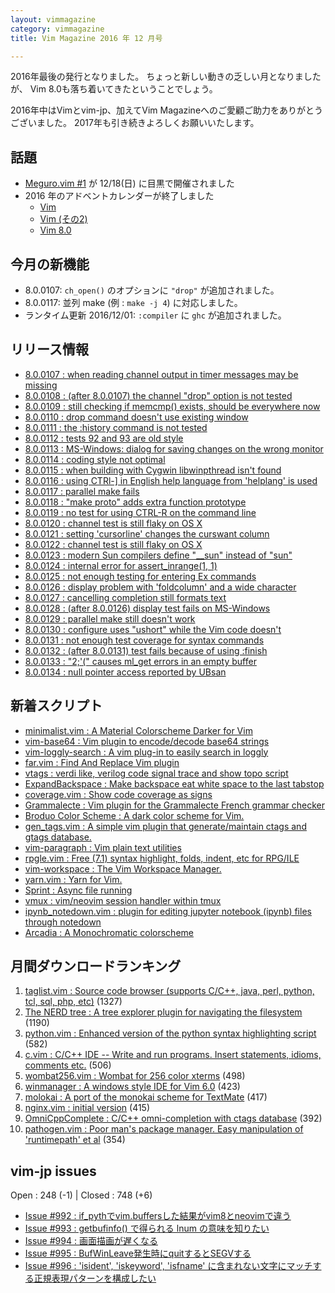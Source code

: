 ```yaml
---
layout: vimmagazine
category: vimmagazine
title: Vim Magazine 2016 年 12 月号

---
```

2016年最後の発行となりました。
ちょっと新しい動きの乏しい月となりましたが、
Vim 8.0も落ち着いてきたということでしょう。

2016年中はVimとvim-jp、加えてVim Magazineへのご愛顧ご助力をありがとうございました。
2017年も引き続きよろしくお願いいたします。

## 話題

*   [Meguro.vim #1](https://megurovim.connpass.com/event/46044/) が 12/18(日) に目黒で開催されました
*   2016 年のアドベントカレンダーが終了しました
    *   [Vim](http://qiita.com/advent-calendar/2016/vim)
    *   [Vim (その2)](http://qiita.com/advent-calendar/2016/vim2)
    *   [Vim 8.0](http://qiita.com/advent-calendar/2016/vim8)

## 今月の新機能

*   8.0.0107: `ch_open()` のオプションに `"drop"` が追加されました。
*   8.0.0117: 並列 make (例 : `make -j 4`) に対応しました。
*   ランタイム更新 2016/12/01: `:compiler` に `ghc` が追加されました。

## リリース情報

- [8.0.0107 : when reading channel output in timer messages may be missing](https://github.com/vim/vim/commit/958dc6923d341390531888058495569d73c356c3)
- [8.0.0108 : (after 8.0.0107) the channel "drop" option is not tested](https://github.com/vim/vim/commit/65e08ee1d26aa7bf341ac0e0400839d696d1ab64)
- [8.0.0109 : still checking if memcmp() exists, should be everywhere now](https://github.com/vim/vim/commit/b129a447f3b580d4c941869672b0557c52c37e4d)
- [8.0.0110 : drop command doesn't use existing window](https://github.com/vim/vim/commit/5a030a540f4157d5c9905e3564282c92b4dcec9a)
- [8.0.0111 : the :history command is not tested](https://github.com/vim/vim/commit/eebd84eb94ed7f59a06a52cb4863563642f58899)
- [8.0.0112 : tests 92 and 93 are old style](https://github.com/vim/vim/commit/eca626fcdb73d480660c78b9f84cc043fa561922)
- [8.0.0113 : MS-Windows: dialog for saving changes on the wrong monitor](https://github.com/vim/vim/commit/87f3d202a90bd2d08a7afd55b3486b10bef858bb)
- [8.0.0114 : coding style not optimal](https://github.com/vim/vim/commit/b04a98f6c3cca14bf055934b0a793f4dc376858b)
- [8.0.0115 : when building with Cygwin libwinpthread isn't found](https://github.com/vim/vim/commit/e3af763d5e6b90a9b5d5706920e669fd8f0b6c77)
- [8.0.0116 : using CTRl-\] in English help language from 'helplang' is used](https://github.com/vim/vim/commit/6dbf66aa3e2197ce41f2b1cc7602bb9c15840548)
- [8.0.0117 : parallel make fails](https://github.com/vim/vim/commit/327054df45faf5390e7392708f58eb49e9f323d4)
- [8.0.0118 : "make proto" adds extra function prototype](https://github.com/vim/vim/commit/5162822914372fc916a93f85848c0c82209e7cec)
- [8.0.0119 : no test for using CTRL-R on the command line](https://github.com/vim/vim/commit/21efc3633edb58809c5dd89b025d34d7002e731c)
- [8.0.0120 : channel test is still flaky on OS X](https://github.com/vim/vim/commit/5643db84c6a9f15d14492cefd52647623aa2ac7c)
- [8.0.0121 : setting 'cursorline' changes the curswant column](https://github.com/vim/vim/commit/a2477fd3490c1166522631eee53c57d34321086a)
- [8.0.0122 : channel test is still flaky on OS X](https://github.com/vim/vim/commit/3fad98e8af247af8ebc49730646282a71ccdd47a)
- [8.0.0123 : modern Sun compilers define "&#x5f;&#x5f;sun" instead of "sun"](https://github.com/vim/vim/commit/a899e6ecc4523c7e411eaf6fbaa4197d70f6f39e)
- [8.0.0124 : internal error for assert&#x5f;inrange(1, 1)](https://github.com/vim/vim/commit/3421566376b5723213af502bd3c2b9debe025ef1)
- [8.0.0125 : not enough testing for entering Ex commands](https://github.com/vim/vim/commit/eaaa9bbda6ec0a8589a9b23720f95bffe01dc267)
- [8.0.0126 : display problem with 'foldcolumn' and a wide character](https://github.com/vim/vim/commit/6270660611a151c5d0f614a5f0248ccdc80ed971)
- [8.0.0127 : cancelling completion still formats text](https://github.com/vim/vim/commit/73fd4988866c3adc15b5d093efdf5e8cf70d093d)
- [8.0.0128 : (after 8.0.0126) display test fails on MS-Windows](https://github.com/vim/vim/commit/7089237885218eb8a19805bc2b75481c4efcd6ba)
- [8.0.0129 : parallel make still doesn't work](https://github.com/vim/vim/commit/0df3c7f2a05c2a99f2fb2747ae46bd6594052997)
- [8.0.0130 : configure uses "ushort" while the Vim code doesn't](https://github.com/vim/vim/commit/63de19e805a7df2b52ec0e705b6a668ecd8e1b64)
- [8.0.0131 : not enough test coverage for syntax commands](https://github.com/vim/vim/commit/73b484c4da00011317dc68ada4f5dfc6515ad263)
- [8.0.0132 : (after 8.0.0131) test fails because of using :finish](https://github.com/vim/vim/commit/4c8980b717f73042f1d625ee255fa74eddb989ba)
- [8.0.0133 : "2;'(" causes ml&#x5f;get errors in an empty buffer](https://github.com/vim/vim/commit/fe38b494fff56cd9b2fcaeef26a8fd7b6557d69c)
- [8.0.0134 : null pointer access reported by UBsan](https://github.com/vim/vim/commit/c4bfedabe057c05f09a455a5851089e177fa9c00)

## 新着スクリプト

- [minimalist.vim : A Material Colorscheme Darker for Vim](http://www.vim.org/scripts/script.php?script_id=5490)
- [vim-base64 : Vim plugin to encode/decode base64 strings](http://www.vim.org/scripts/script.php?script_id=5491)
- [vim-loggly-search : A vim plug-in to easily search in loggly](http://www.vim.org/scripts/script.php?script_id=5492)
- [far.vim : Find And Replace Vim plugin](http://www.vim.org/scripts/script.php?script_id=5493)
- [vtags : verdi like, verilog code signal trace and show topo script  ](http://www.vim.org/scripts/script.php?script_id=5494)
- [ExpandBackspace : Make backspace eat white space to the last tabstop](http://www.vim.org/scripts/script.php?script_id=5495)
- [coverage.vim : Show code coverage as signs](http://www.vim.org/scripts/script.php?script_id=5496)
- [Grammalecte : Vim plugin for the Grammalecte French grammar checker](http://www.vim.org/scripts/script.php?script_id=5497)
- [Broduo Color Scheme : A dark color scheme for Vim.](http://www.vim.org/scripts/script.php?script_id=5498)
- [gen&#x5f;tags.vim : A simple vim plugin that generate/maintain ctags and gtags database.](http://www.vim.org/scripts/script.php?script_id=5499)
- [vim-paragraph : Vim plain text utilities](http://www.vim.org/scripts/script.php?script_id=5500)
- [rpgle.vim : Free (7.1) syntax highlight, folds, indent, etc for RPG/ILE](http://www.vim.org/scripts/script.php?script_id=5501)
- [vim-workspace : The Vim Workspace Manager.](http://www.vim.org/scripts/script.php?script_id=5502)
- [yarn.vim : Yarn for Vim.](http://www.vim.org/scripts/script.php?script_id=5503)
- [Sprint : Async file running](http://www.vim.org/scripts/script.php?script_id=5504)
- [vmux : vim/neovim session handler within tmux](http://www.vim.org/scripts/script.php?script_id=5505)
- [ipynb&#x5f;notedown.vim : plugin for editing jupyter notebook (ipynb) files through notedown](http://www.vim.org/scripts/script.php?script_id=5506)
- [Arcadia : A Monochromatic colorscheme ](http://www.vim.org/scripts/script.php?script_id=5507)

## 月間ダウンロードランキング

1. [taglist.vim : Source code browser (supports C/C++, java, perl, python, tcl, sql, php, etc)](http://www.vim.org/scripts/script.php?script_id=273) (1327)
2. [The NERD tree : A tree explorer plugin for navigating the filesystem](http://www.vim.org/scripts/script.php?script_id=1658) (1190)
3. [python.vim : Enhanced version of the python syntax highlighting script](http://www.vim.org/scripts/script.php?script_id=790) (582)
4. [c.vim : C/C++ IDE -- Write and run programs. Insert statements, idioms, comments etc.](http://www.vim.org/scripts/script.php?script_id=213) (506)
5. [wombat256.vim : Wombat for 256 color xterms](http://www.vim.org/scripts/script.php?script_id=2465) (498)
6. [winmanager : A windows style IDE for Vim 6.0](http://www.vim.org/scripts/script.php?script_id=95) (423)
7. [molokai : A port of the monokai scheme for TextMate](http://www.vim.org/scripts/script.php?script_id=2340) (417)
8. [nginx.vim : initial version](http://www.vim.org/scripts/script.php?script_id=1886) (415)
9. [OmniCppComplete : C/C++ omni-completion with ctags database](http://www.vim.org/scripts/script.php?script_id=1520) (392)
10. [pathogen.vim : Poor man's package manager. Easy manipulation of 'runtimepath' et al](http://www.vim.org/scripts/script.php?script_id=2332) (354)

## vim-jp issues

Open : 248 (-1) | Closed : 748 (+6)

- [Issue #992 : if&#x5f;pythでvim.buffersした結果がvim8とneovimで違う](https://github.com/vim-jp/issues/issues/992)
- [Issue #993 : getbufinfo() で得られる lnum の意味を知りたい](https://github.com/vim-jp/issues/issues/993)
- [Issue #994 : 画面描画が遅くなる](https://github.com/vim-jp/issues/issues/994)
- [Issue #995 : BufWinLeave発生時にquitするとSEGVする](https://github.com/vim-jp/issues/issues/995)
- [Issue #996 : 'isident', 'iskeyword', 'isfname' に含まれない文字にマッチする正規表現パターンを構成したい](https://github.com/vim-jp/issues/issues/996)

